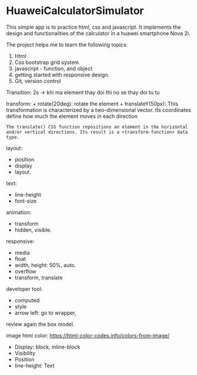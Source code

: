 # HuaweiCalculatorSimulator
This simple app is to practice html, css and javascript. It implements the design and functionalities of the calculator in a huawei smartphone Nova 2i.

The project helps me to learn the following topics:
1) Html
2) Css bootstrap grid system
3) javascript - function, and object
4) getting started with responsive design.
5) Git, version control

Transition: 2s -> khi ma element thay doi thi no se thay doi tu tu

transform:
	+ rotate(20deg): rotate the element
	+ translateY(50px): This transformation is characterized by a two-dimensional vector. Its coordinates define how much the element moves in each direction

	The translate() CSS function repositions an element in the horizontal and/or vertical directions. Its result is a <transform-function> data type.

layout:
- position
- display
- layout.

text:
- line-height
- font-size

animation:
- transform
- hidden, visible.

responsive:
- media
- float
- width, height: 50%, auto.
- overflow
- transform, translate

developer tool:
- computed
- style
- arrow left: go to wrapper, 

review again the box model.

image html color: https://html-color-codes.info/colors-from-image/











+ Display: block, inline-block
+ Visibility
+ Position
+ line-height: Text



